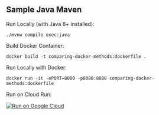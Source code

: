 Sample Java Maven
-----------------

Run Locally (with Java 8+ installed):
```
./mvnw compile exec:java
```

Build Docker Container:
```
docker build -t comparing-docker-methods:dockerfile .
```

Run Locally with Docker:
```
docker run -it -ePORT=8080 -p8080:8080 comparing-docker-methods:dockerfile
```

Run on Cloud Run:

[![Run on Google Cloud](https://deploy.cloud.run/button.svg)](https://deploy.cloud.run)
